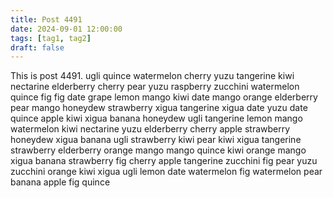 ```yaml
---
title: Post 4491
date: 2024-09-01 12:00:00
tags: [tag1, tag2]
draft: false
---
```

This is post 4491.
ugli
quince
watermelon
cherry
yuzu
tangerine
kiwi
nectarine
elderberry
cherry
pear
yuzu
raspberry
zucchini
watermelon
quince
fig
fig
date
grape
lemon
mango
kiwi
date
mango
orange
elderberry
pear
mango
honeydew
strawberry
xigua
tangerine
xigua
date
yuzu
date
quince
apple
kiwi
xigua
banana
honeydew
ugli
tangerine
lemon
mango
watermelon
kiwi
nectarine
yuzu
elderberry
cherry
apple
strawberry
honeydew
xigua
banana
ugli
strawberry
kiwi
pear
kiwi
xigua
tangerine
strawberry
elderberry
orange
mango
mango
quince
kiwi
orange
mango
xigua
banana
strawberry
fig
cherry
apple
tangerine
zucchini
fig
pear
yuzu
zucchini
orange
kiwi
xigua
ugli
lemon
date
watermelon
fig
watermelon
pear
banana
apple
fig
quince

